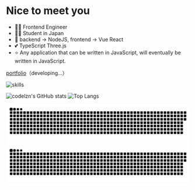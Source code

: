 # Nice to meet you

- 👨‍💻 Frontend Engineer
- 👨‍🎓 Student in Japan
- 📝 backend -> NodeJS, frontend -> Vue React
- 💕 TypeScript Three.js
- ⭐️ Any application that can be written in JavaScript, will eventually be written in JavaScript.

[portfolio](https://codelzn.com)（developing...）

![skills](https://skillicons.dev/icons?i=figma,blender,ts,nextjs,nuxtjs,nodejs,php)

<img src="https://github-readme-stats-one-bice.vercel.app/api?username=codelzn&count_private=true&theme=calm&show_icons=true&include_all_commits=true&role=OWNER,ORGANIZATION_MEMBER,COLLABORATOR" alt="codelzn's GitHub stats" height="185px" /> <img src="https://github-readme-stats-one-bice.vercel.app/api/top-langs/?username=codelzn&layout=compact&langs_count=8&theme=calm&role=OWNER,COLLABORATOR" alt="Top Langs" height="185px" />

<div align="center">

![GitHub Snake Light](https://github.com/Tsuk1ko/Tsuk1ko/raw/snack/github-snake.svg#gh-light-mode-only)
![GitHub Snake Dark](https://github.com/Tsuk1ko/Tsuk1ko/raw/snack/github-snake-dark.svg#gh-dark-mode-only)

</div>
